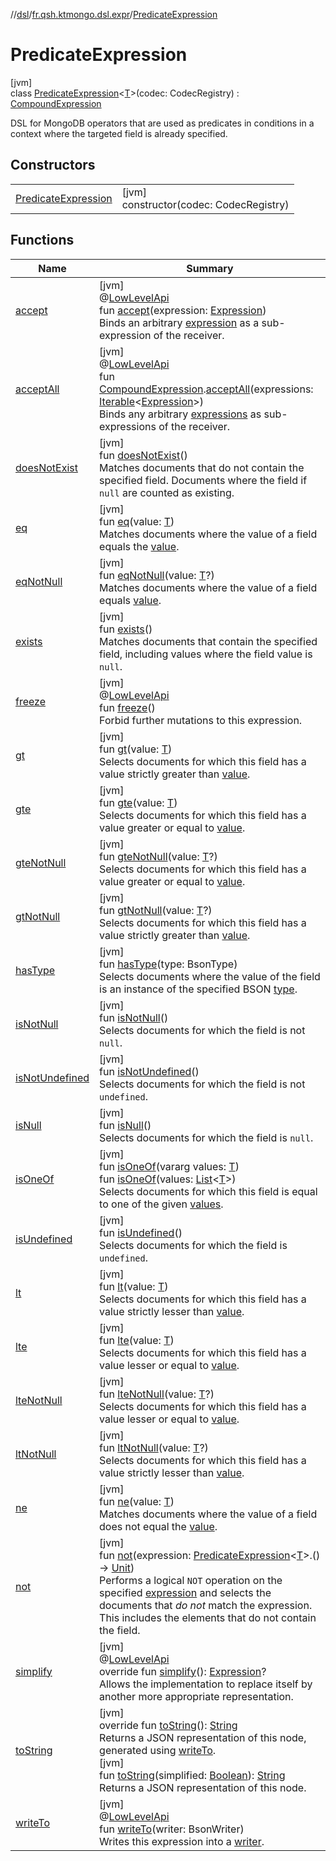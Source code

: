 //[dsl](../../../index.md)/[fr.qsh.ktmongo.dsl.expr](../index.md)/[PredicateExpression](index.md)

# PredicateExpression

[jvm]\
class [PredicateExpression](index.md)&lt;[T](index.md)&gt;(codec: CodecRegistry) : [CompoundExpression](../../fr.qsh.ktmongo.dsl.expr.common/-compound-expression/index.md)

DSL for MongoDB operators that are used as predicates in conditions in a context where the targeted field is already specified.

## Constructors

|                                                 |                                            |
|-------------------------------------------------|--------------------------------------------|
| [PredicateExpression](-predicate-expression.md) | [jvm]<br>constructor(codec: CodecRegistry) |

## Functions

| Name                                                                              | Summary                                                                                                                                                                                                                                                                                                                                                                                                                                                                                                                                                                                                                                                |
|-----------------------------------------------------------------------------------|--------------------------------------------------------------------------------------------------------------------------------------------------------------------------------------------------------------------------------------------------------------------------------------------------------------------------------------------------------------------------------------------------------------------------------------------------------------------------------------------------------------------------------------------------------------------------------------------------------------------------------------------------------|
| [accept](../../fr.qsh.ktmongo.dsl.expr.common/-compound-expression/accept.md)     | [jvm]<br>@[LowLevelApi](../../fr.qsh.ktmongo.dsl/-low-level-api/index.md)<br>fun [accept](../../fr.qsh.ktmongo.dsl.expr.common/-compound-expression/accept.md)(expression: [Expression](../../fr.qsh.ktmongo.dsl.expr.common/-expression/index.md))<br>Binds an arbitrary [expression](../../fr.qsh.ktmongo.dsl.expr.common/-compound-expression/accept.md) as a sub-expression of the receiver.                                                                                                                                                                                                                                                       |
| [acceptAll](../../fr.qsh.ktmongo.dsl.expr.common/accept-all.md)                   | [jvm]<br>@[LowLevelApi](../../fr.qsh.ktmongo.dsl/-low-level-api/index.md)<br>fun [CompoundExpression](../../fr.qsh.ktmongo.dsl.expr.common/-compound-expression/index.md).[acceptAll](../../fr.qsh.ktmongo.dsl.expr.common/accept-all.md)(expressions: [Iterable](https://kotlinlang.org/api/latest/jvm/stdlib/kotlin.collections/-iterable/index.html)&lt;[Expression](../../fr.qsh.ktmongo.dsl.expr.common/-expression/index.md)&gt;)<br>Binds any arbitrary [expressions](../../fr.qsh.ktmongo.dsl.expr.common/accept-all.md) as sub-expressions of the receiver.                                                                                   |
| [doesNotExist](does-not-exist.md)                                                 | [jvm]<br>fun [doesNotExist](does-not-exist.md)()<br>Matches documents that do not contain the specified field. Documents where the field if `null` are counted as existing.                                                                                                                                                                                                                                                                                                                                                                                                                                                                            |
| [eq](eq.md)                                                                       | [jvm]<br>fun [eq](eq.md)(value: [T](index.md))<br>Matches documents where the value of a field equals the [value](eq.md).                                                                                                                                                                                                                                                                                                                                                                                                                                                                                                                              |
| [eqNotNull](eq-not-null.md)                                                       | [jvm]<br>fun [eqNotNull](eq-not-null.md)(value: [T](index.md)?)<br>Matches documents where the value of a field equals [value](eq-not-null.md).                                                                                                                                                                                                                                                                                                                                                                                                                                                                                                        |
| [exists](exists.md)                                                               | [jvm]<br>fun [exists](exists.md)()<br>Matches documents that contain the specified field, including values where the field value is `null`.                                                                                                                                                                                                                                                                                                                                                                                                                                                                                                            |
| [freeze](../../fr.qsh.ktmongo.dsl.expr.common/-expression/freeze.md)              | [jvm]<br>@[LowLevelApi](../../fr.qsh.ktmongo.dsl/-low-level-api/index.md)<br>fun [freeze](../../fr.qsh.ktmongo.dsl.expr.common/-expression/freeze.md)()<br>Forbid further mutations to this expression.                                                                                                                                                                                                                                                                                                                                                                                                                                                |
| [gt](gt.md)                                                                       | [jvm]<br>fun [gt](gt.md)(value: [T](index.md))<br>Selects documents for which this field has a value strictly greater than [value](gt.md).                                                                                                                                                                                                                                                                                                                                                                                                                                                                                                             |
| [gte](gte.md)                                                                     | [jvm]<br>fun [gte](gte.md)(value: [T](index.md))<br>Selects documents for which this field has a value greater or equal to [value](gte.md).                                                                                                                                                                                                                                                                                                                                                                                                                                                                                                            |
| [gteNotNull](gte-not-null.md)                                                     | [jvm]<br>fun [gteNotNull](gte-not-null.md)(value: [T](index.md)?)<br>Selects documents for which this field has a value greater or equal to [value](gte-not-null.md).                                                                                                                                                                                                                                                                                                                                                                                                                                                                                  |
| [gtNotNull](gt-not-null.md)                                                       | [jvm]<br>fun [gtNotNull](gt-not-null.md)(value: [T](index.md)?)<br>Selects documents for which this field has a value strictly greater than [value](gt-not-null.md).                                                                                                                                                                                                                                                                                                                                                                                                                                                                                   |
| [hasType](has-type.md)                                                            | [jvm]<br>fun [hasType](has-type.md)(type: BsonType)<br>Selects documents where the value of the field is an instance of the specified BSON [type](has-type.md).                                                                                                                                                                                                                                                                                                                                                                                                                                                                                        |
| [isNotNull](is-not-null.md)                                                       | [jvm]<br>fun [isNotNull](is-not-null.md)()<br>Selects documents for which the field is not `null`.                                                                                                                                                                                                                                                                                                                                                                                                                                                                                                                                                     |
| [isNotUndefined](is-not-undefined.md)                                             | [jvm]<br>fun [isNotUndefined](is-not-undefined.md)()<br>Selects documents for which the field is not `undefined`.                                                                                                                                                                                                                                                                                                                                                                                                                                                                                                                                      |
| [isNull](is-null.md)                                                              | [jvm]<br>fun [isNull](is-null.md)()<br>Selects documents for which the field is `null`.                                                                                                                                                                                                                                                                                                                                                                                                                                                                                                                                                                |
| [isOneOf](is-one-of.md)                                                           | [jvm]<br>fun [isOneOf](is-one-of.md)(vararg values: [T](index.md))<br>fun [isOneOf](is-one-of.md)(values: [List](https://kotlinlang.org/api/latest/jvm/stdlib/kotlin.collections/-list/index.html)&lt;[T](index.md)&gt;)<br>Selects documents for which this field is equal to one of the given [values](is-one-of.md).                                                                                                                                                                                                                                                                                                                                |
| [isUndefined](is-undefined.md)                                                    | [jvm]<br>fun [isUndefined](is-undefined.md)()<br>Selects documents for which the field is `undefined`.                                                                                                                                                                                                                                                                                                                                                                                                                                                                                                                                                 |
| [lt](lt.md)                                                                       | [jvm]<br>fun [lt](lt.md)(value: [T](index.md))<br>Selects documents for which this field has a value strictly lesser than [value](lt.md).                                                                                                                                                                                                                                                                                                                                                                                                                                                                                                              |
| [lte](lte.md)                                                                     | [jvm]<br>fun [lte](lte.md)(value: [T](index.md))<br>Selects documents for which this field has a value lesser or equal to [value](lte.md).                                                                                                                                                                                                                                                                                                                                                                                                                                                                                                             |
| [lteNotNull](lte-not-null.md)                                                     | [jvm]<br>fun [lteNotNull](lte-not-null.md)(value: [T](index.md)?)<br>Selects documents for which this field has a value lesser or equal to [value](lte-not-null.md).                                                                                                                                                                                                                                                                                                                                                                                                                                                                                   |
| [ltNotNull](lt-not-null.md)                                                       | [jvm]<br>fun [ltNotNull](lt-not-null.md)(value: [T](index.md)?)<br>Selects documents for which this field has a value strictly lesser than [value](lt-not-null.md).                                                                                                                                                                                                                                                                                                                                                                                                                                                                                    |
| [ne](ne.md)                                                                       | [jvm]<br>fun [ne](ne.md)(value: [T](index.md))<br>Matches documents where the value of a field does not equal the [value](ne.md).                                                                                                                                                                                                                                                                                                                                                                                                                                                                                                                      |
| [not](not.md)                                                                     | [jvm]<br>fun [not](not.md)(expression: [PredicateExpression](index.md)&lt;[T](index.md)&gt;.() -&gt; [Unit](https://kotlinlang.org/api/latest/jvm/stdlib/kotlin/-unit/index.html))<br>Performs a logical `NOT` operation on the specified [expression](not.md) and selects the documents that *do not* match the expression. This includes the elements that do not contain the field.                                                                                                                                                                                                                                                                 |
| [simplify](../../fr.qsh.ktmongo.dsl.expr.common/-compound-expression/simplify.md) | [jvm]<br>@[LowLevelApi](../../fr.qsh.ktmongo.dsl/-low-level-api/index.md)<br>override fun [simplify](../../fr.qsh.ktmongo.dsl.expr.common/-compound-expression/simplify.md)(): [Expression](../../fr.qsh.ktmongo.dsl.expr.common/-expression/index.md)?<br>Allows the implementation to replace itself by another more appropriate representation.                                                                                                                                                                                                                                                                                                     |
| [toString](../../fr.qsh.ktmongo.dsl.expr.common/-expression/to-string.md)         | [jvm]<br>override fun [toString](../../fr.qsh.ktmongo.dsl.expr.common/-expression/to-string.md)(): [String](https://kotlinlang.org/api/latest/jvm/stdlib/kotlin/-string/index.html)<br>Returns a JSON representation of this node, generated using [writeTo](../../fr.qsh.ktmongo.dsl.expr.common/-expression/write-to.md).<br>[jvm]<br>fun [toString](../../fr.qsh.ktmongo.dsl.expr.common/-expression/to-string.md)(simplified: [Boolean](https://kotlinlang.org/api/latest/jvm/stdlib/kotlin/-boolean/index.html)): [String](https://kotlinlang.org/api/latest/jvm/stdlib/kotlin/-string/index.html)<br>Returns a JSON representation of this node. |
| [writeTo](../../fr.qsh.ktmongo.dsl.expr.common/-expression/write-to.md)           | [jvm]<br>@[LowLevelApi](../../fr.qsh.ktmongo.dsl/-low-level-api/index.md)<br>fun [writeTo](../../fr.qsh.ktmongo.dsl.expr.common/-expression/write-to.md)(writer: BsonWriter)<br>Writes this expression into a [writer](../../fr.qsh.ktmongo.dsl.expr.common/-expression/write-to.md).                                                                                                                                                                                                                                                                                                                                                                  |
